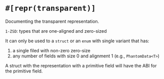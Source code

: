 # `#[repr(transparent)]`
Documenting the transparent representation.

`1-ZSD`: types that are one-aligned and zero-sized

It can only be used to a `struct` or an `enum` with single variant that has:
1. a single filed with non-zero zero-size
2. any number of fields with size 0 and alignment 1 (e.g., `PhantomData<T>`)


A struct with the representation with a primitive field will have the ABI for 
the primitive field.
